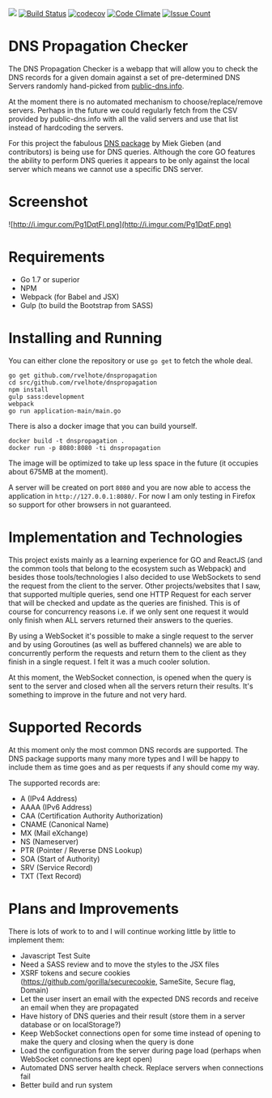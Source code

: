 [![](https://godoc.org/github.com/rvelhote/dnspropagation?status.svg)](https://godoc.org/github.com/rvelhote/dnspropagation) [![Build Status](https://travis-ci.org/rvelhote/dnspropagation.svg?branch=master)](https://travis-ci.org/rvelhote/dnspropagation) [![codecov](https://codecov.io/gh/rvelhote/dnspropagation/branch/master/graph/badge.svg)](https://codecov.io/gh/rvelhote/dnspropagation) [![Code Climate](https://codeclimate.com/github/rvelhote/dnspropagation/badges/gpa.svg)](https://codeclimate.com/github/rvelhote/dnspropagation) [![Issue Count](https://codeclimate.com/github/rvelhote/dnspropagation/badges/issue_count.svg)](https://codeclimate.com/github/rvelhote/dnspropagation)

# DNS Propagation Checker
The DNS Propagation Checker is a webapp that will allow you to check the DNS records for a given domain against a set of pre-determined DNS Servers randomly hand-picked from [public-dns.info](http://public-dns.info).

At the moment there is no automated mechanism to choose/replace/remove servers. Perhaps in the future we could regularly fetch from the CSV provided by public-dns.info with all the valid servers and use that list instead of hardcoding the servers.

For this project the fabulous [DNS package](https://github.com/miekg/dns) by Miek Gieben (and contributors) is being use for DNS queries. Although the core GO features the ability to perform DNS queries it appears to be only against the local server which means we cannot use a specific DNS server.

# Screenshot
![http://i.imgur.com/Pg1DqtFl.png](http://i.imgur.com/Pg1DqtF.png)

# Requirements
- Go 1.7 or superior
- NPM
- Webpack (for Babel and JSX)
- Gulp (to build the Bootstrap from SASS)

# Installing and Running
You can either clone the repository or use `go get` to fetch the whole deal.

```
go get github.com/rvelhote/dnspropagation
cd src/github.com/rvelhote/dnspropagation
npm install
gulp sass:development
webpack
go run application-main/main.go
```

There is also a docker image that you can build yourself.

```
docker build -t dnspropagation .
docker run -p 8080:8080 -ti dnspropagation
```

The image will be optimized to take up less space in the future (it occupies about 675MB at the moment).

A server will be created on port `8080` and you are now able to access the application in `http://127.0.0.1:8080/`. For now I am only testing in Firefox so support for other browsers in not guaranteed.

# Implementation and Technologies
This project exists mainly as a learning experience for GO and ReactJS (and the common tools that belong to the ecosystem such as Webpack) and besides those tools/technologies I also decided to use WebSockets to send the request from the client to the server. Other projects/websites that I saw, that supported multiple queries, send one HTTP Request for each server that will be checked and update as the queries are finished. This is of course for concurrency reasons i.e. if we only sent one request it would only finish when ALL servers returned their answers to the queries.

By using a WebSocket it's possible to make a single request to the server and by using Goroutines (as well as buffered channels) we are able to concurrently perform the requests and return them to the client as they finish in a single request. I felt it was a much cooler solution.

At this moment, the WebSocket connection, is opened when the query is sent to the server and closed when all the servers return their results. It's something to improve in the future and not very hard.

# Supported Records
At this moment only the most common DNS records are supported. The DNS package supports many many more types and I will be happy to include them as time goes and as per requests if any should come my way.

The supported records are:
- A (IPv4 Address)
- AAAA (IPv6 Address)
- CAA (Certification Authority Authorization)
- CNAME (Canonical Name)
- MX (Mail eXchange)
- NS (Nameserver)
- PTR (Pointer / Reverse DNS Lookup)
- SOA (Start of Authority)
- SRV (Service Record)
- TXT (Text Record)

# Plans and Improvements
There is lots of work to to and I will continue working little by little to implement them:
- Javascript Test Suite
- Need a SASS review and to move the styles to the JSX files
- XSRF tokens and secure cookies (https://github.com/gorilla/securecookie, SameSite, Secure flag, Domain)
- Let the user insert an email with the expected DNS records and receive an email when they are propagated
- Have history of DNS queries and their result (store them in a server database or on localStorage?)
- Keep WebSocket connections open for some time instead of opening to make the query and closing when the query is done
- Load the configuration from the server during page load (perhaps when WebSocket connections are kept open)
- Automated DNS server health check. Replace servers when connections fail
- Better build and run system 
